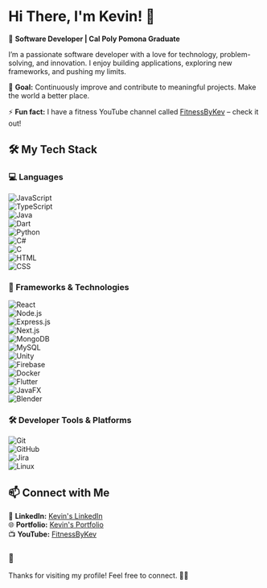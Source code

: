 # Hi There, I'm Kevin! 👋  
🚀 **Software Developer | Cal Poly Pomona Graduate**  

I’m a passionate software developer with a love for technology, problem-solving, and innovation. I enjoy building applications, exploring new frameworks, and pushing my limits.  

🎯 **Goal:** Continuously improve and contribute to meaningful projects. Make the world a better place.

⚡ **Fun fact:** I have a fitness YouTube channel called [FitnessByKev](https://www.youtube.com/@FitnessByKev) – check it out!  

## 🛠️ My Tech Stack  

### 💻 Languages  
![JavaScript](https://img.shields.io/badge/JavaScript-F7DF1E?style=for-the-badge&logo=javascript&logoColor=black)  
![TypeScript](https://img.shields.io/badge/TypeScript-3178C6?style=for-the-badge&logo=typescript&logoColor=white)  
![Java](https://img.shields.io/badge/Java-ED8B00?style=for-the-badge&logo=java&logoColor=white)  
![Dart](https://img.shields.io/badge/Dart-0175C2?style=for-the-badge&logo=dart&logoColor=white)  
![Python](https://img.shields.io/badge/Python-3776AB?style=for-the-badge&logo=python&logoColor=white)  
![C#](https://img.shields.io/badge/C%23-239120?style=for-the-badge&logo=csharp&logoColor=white)  
![C](https://img.shields.io/badge/C-A8B9CC?style=for-the-badge&logo=c&logoColor=black)  
![HTML](https://img.shields.io/badge/HTML-E34F26?style=for-the-badge&logo=html5&logoColor=white)  
![CSS](https://img.shields.io/badge/CSS-1572B6?style=for-the-badge&logo=css3&logoColor=white)  

### 🚀 Frameworks & Technologies  
![React](https://img.shields.io/badge/React-20232A?style=for-the-badge&logo=react&logoColor=61DAFB)  
![Node.js](https://img.shields.io/badge/Node.js-43853D?style=for-the-badge&logo=node.js&logoColor=white)  
![Express.js](https://img.shields.io/badge/Express.js-404D59?style=for-the-badge)  
![Next.js](https://img.shields.io/badge/Next.js-000000?style=for-the-badge&logo=nextdotjs&logoColor=white)  
![MongoDB](https://img.shields.io/badge/MongoDB-47A248?style=for-the-badge&logo=mongodb&logoColor=white)  
![MySQL](https://img.shields.io/badge/MySQL-4479A1?style=for-the-badge&logo=mysql&logoColor=white)  
![Unity](https://img.shields.io/badge/Unity-100000?style=for-the-badge&logo=unity&logoColor=white)  
![Firebase](https://img.shields.io/badge/Firebase-FFCA28?style=for-the-badge&logo=firebase&logoColor=black)  
![Docker](https://img.shields.io/badge/Docker-2496ED?style=for-the-badge&logo=docker&logoColor=white)  
![Flutter](https://img.shields.io/badge/Flutter-02569B?style=for-the-badge&logo=flutter&logoColor=white)  
![JavaFX](https://img.shields.io/badge/JavaFX-FF7800?style=for-the-badge&logo=java&logoColor=white)  
![Blender](https://img.shields.io/badge/Blender-F5792A?style=for-the-badge&logo=blender&logoColor=white)  

### 🛠️ Developer Tools & Platforms  
![Git](https://img.shields.io/badge/Git-F05032?style=for-the-badge&logo=git&logoColor=white)  
![GitHub](https://img.shields.io/badge/GitHub-181717?style=for-the-badge&logo=github&logoColor=white)  
![Jira](https://img.shields.io/badge/Jira-0052CC?style=for-the-badge&logo=jira&logoColor=white)  
![Linux](https://img.shields.io/badge/Linux-FCC624?style=for-the-badge&logo=linux&logoColor=black)  

## 📫 Connect with Me  
🔗 **LinkedIn:** [Kevin's LinkedIn](https://www.linkedin.com/in/kevin-babakhani-640199214)  
🌐 **Portfolio:** [Kevin's Portfolio](https://kevinlemon112.github.io/Kevin_Babakhani_Portfolio_Website/)  
📺 **YouTube:** [FitnessByKev](https://www.youtube.com/@FitnessByKev)  

### 🫡  

Thanks for visiting my profile! Feel free to connect. 🚀🔥  
